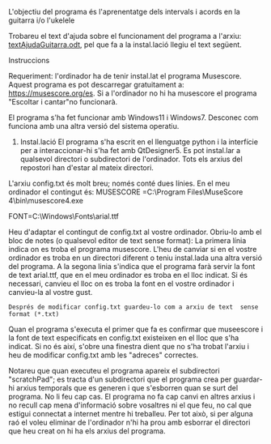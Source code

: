 L'objectiu del programa és l'aprenentatge dels intervals i acords en la guitarra i/o l'ukelele

Trobareu el text d'ajuda sobre el funcionament del programa a l'arxiu: 
[textAjudaGuitarra.odt](https://github.com/user-attachments/files/17257559/textAjudaGuitarra.odt), pel que fa a la instal.lació llegiu el text següent.

Instruccions

Requeriment: l'ordinador ha de tenir instal.lat el programa Musescore. Aquest programa es pot descarregar gratuitament a:  https://musescore.org/es. Si a l'ordinador no hi ha musescore el programa "Escoltar i cantar"no funcionarà. 

El programa s'ha fet funcionar amb Windows11 i Windows7. Desconec com funciona amb una altra versió del sistema operatiu. 

1. Instal.lació
El programa s'ha escrit en el llenguatge python i la interfície per a interaccionar-hi s'ha fet amb QtDesigner5. Es pot instal.lar a qualsevol directori o subdirectori de l'ordinador.
Tots els arxius del repostori han d'estar al mateix directori.

L'arxiu config.txt és molt breu; només conté dues línies. En el meu ordinador el contingut és:
MUSESCORE =C:\Program Files\MuseScore 4\bin\musescore4.exe

FONT=C:\Windows\Fonts\arial.ttf

Heu d'adaptar el contingut de config.txt al vostre ordinador. Obriu-lo amb el bloc de notes (o qualsevol editor de text sense format):
La primera línia indica on es troba el  programa musescore. L'heu de canviar si en el vostre ordinador es troba en un directori diferent o teniu instal.lada una altra versió del programa. 
A la segona linia s'indica que el programa farà servir la font de text arial.ttf, que en el meu ordinador es troba en el lloc indicat. Si és necessari, canvieu el lloc on es troba la font en el vostre ordinador i canvieu-la al vostre gust.

	Després de modificar config.txt guardeu-lo com a arxiu de text  sense format (*.txt)

Quan el programa s'executa el primer que fa es confirmar que museescore i la font de text especificats en config.txt existeixen en el lloc que s'ha indicat. Si no és així, s'obre una finestra dient que no s'ha trobat l'arxiu i heu de modificar config.txt amb les "adreces" correctes.

Notareu que quan executeu el programa apareix el subdirectori "scratchPad"; es tracta d'un subdirectori que el programa crea per guardar-hi arxius temporals que es generen i que s'esborren quan se surt del programa. No li feu cap cas. El programa no fa cap canvi en altres arxius i no recull cap mena d'informació sobre vosaltres ni el que feu, no cal que estigui connectat a internet mentre hi treballeu. Per tot això, si per alguna raó el voleu eliminar de l'ordinador n'hi ha prou amb esborrar el directori que heu creat on hi ha els arxius del programa.





